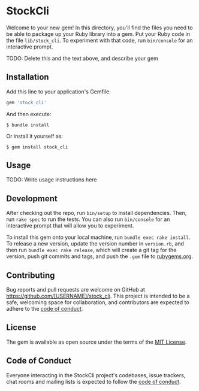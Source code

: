 # StockCli

Welcome to your new gem! In this directory, you'll find the files you need to be able to package up your Ruby library into a gem. Put your Ruby code in the file `lib/stock_cli`. To experiment with that code, run `bin/console` for an interactive prompt.

TODO: Delete this and the text above, and describe your gem

## Installation

Add this line to your application's Gemfile:

```ruby
gem 'stock_cli'
```

And then execute:

    $ bundle install

Or install it yourself as:

    $ gem install stock_cli

## Usage

TODO: Write usage instructions here

## Development

After checking out the repo, run `bin/setup` to install dependencies. Then, run `rake spec` to run the tests. You can also run `bin/console` for an interactive prompt that will allow you to experiment.

To install this gem onto your local machine, run `bundle exec rake install`. To release a new version, update the version number in `version.rb`, and then run `bundle exec rake release`, which will create a git tag for the version, push git commits and tags, and push the `.gem` file to [rubygems.org](https://rubygems.org).

## Contributing

Bug reports and pull requests are welcome on GitHub at https://github.com/[USERNAME]/stock_cli. This project is intended to be a safe, welcoming space for collaboration, and contributors are expected to adhere to the [code of conduct](https://github.com/[USERNAME]/stock_cli/blob/master/CODE_OF_CONDUCT.md).


## License

The gem is available as open source under the terms of the [MIT License](https://opensource.org/licenses/MIT).

## Code of Conduct

Everyone interacting in the StockCli project's codebases, issue trackers, chat rooms and mailing lists is expected to follow the [code of conduct](https://github.com/[USERNAME]/stock_cli/blob/master/CODE_OF_CONDUCT.md).
